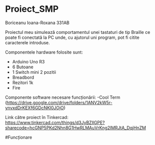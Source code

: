 # Proiect_SMP
Boriceanu Ioana-Roxana 331AB

Proiectul meu simulează comportamentul unei tastaturi de tip Braille ce poate fi conectată la PC unde, cu ajutorul uni program, pot fi citite caracterele introduse.

Componentele hardware folosite sunt:
  - Arduino Uno R3
  - 6 Butoane
  - 1 Switch mini 2 pozitii
  - Breadbord
  - Rezitori 1k
  - Fire
  
Componente software necesare funcționării:
  -Cool Term (https://drive.google.com/drive/folders/1ANV2kW5r-ynvxdDrKEXf6GDcNKl0JOjO)
  
 Link către proiect în Tinkercad:
 https://www.tinkercad.com/things/d3JyBZIlGPE?sharecode=hcGNP5PKd2Nhn8G1HwRLMAuVrKng2lMRJtA_DqjHnZM

#Funcționare

